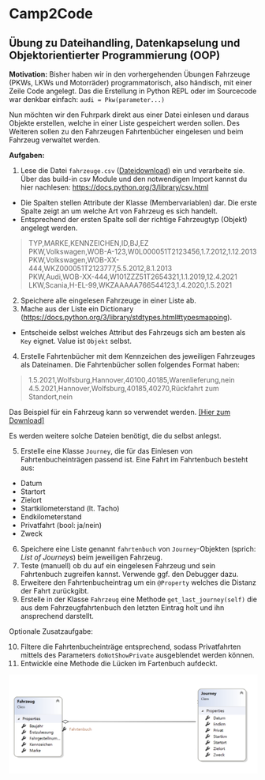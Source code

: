 # Camp2Code

## Übung zu Dateihandling, Datenkapselung und Objektorientierter Programmierung (OOP)

**Motivation:**
Bisher haben wir in den vorhergehenden Übungen Fahrzeuge (PKWs, LKWs und Motorräder) programmatorisch, also händisch, mit einer Zeile Code angelegt. Das die Erstellung in Python REPL oder im Sourcecode war denkbar einfach:
``audi = Pkw(parameter...)``

Nun möchten wir den Fuhrpark direkt aus einer Datei einlesen und daraus Objekte erstellen, welche in einer Liste gespeichert werden sollen. Des Weiteren sollen zu den Fahrzeugen Fahrtenbücher eingelesen und beim Fahrzeug verwaltet werden.

**Aufgaben:**

1. Lese die Datei ``fahrzeuge.csv`` ([Dateidownload](https://raw.githubusercontent.com/bellmann-engineering/python-basic-to-advanced/main/files-data-and-oop/fahrzeuge.csv)) ein und verarbeite sie. Über das build-in csv Module und den notwendigen Import kannst du hier nachlesen: https://docs.python.org/3/library/csv.html
 - Die Spalten stellen Attribute der Klasse (Membervariablen) dar. Die erste Spalte zeigt an um welche Art von Fahrzeug es sich handelt. 
 - Entsprechend der ersten Spalte soll der richtige Fahrzeugtyp (Objekt) angelegt werden.

>TYP,MARKE,KENNZEICHEN,ID,BJ,EZ<br>
>PKW,Volkswagen,WOB-A-123,W0L000051T2123456,1.7.2012,1.12.2013<br>
>PKW,Volkswagen,WOB-XX-444,WKZ000051T2123777,5.5.2012,8.1.2013<br>
>PKW,Audi,WOB-XX-444,W101ZZZ51T2654321,1.1.2019,12.4.2021<br>
>LKW,Scania,H-EL-99,WKZAAAAA766544123,1.4.2020,1.5.2021<br>

2. Speichere alle eingelesen Fahrzeuge in einer Liste ab.
3. Mache aus der Liste ein Dictionary (https://docs.python.org/3/library/stdtypes.html#typesmapping). 
- Entscheide selbst welches Attribut des Fahrzeugs sich am besten als ``Key`` eignet. Value ist ``Objekt`` selbst.
4. Erstelle Fahrtenbücher mit dem Kennzeichen des jeweiligen Fahrzeuges als Dateinamen. Die Fahrtenbücher sollen folgendes Format haben:
> 1.5.2021,Wolfsburg,Hannover,40100,40185,Warenlieferung,nein<br>
> 4.5.2021,Hannover,Wolfsburg,40185,40270,Rückfahrt zum Standort,nein

Das Beispiel für ein Fahrzeug kann so verwendet werden. 
[[Hier zum Download]](https://raw.githubusercontent.com/bellmann-engineering/python-basic-to-advanced/f0d9cf24ba06eb580315f8a4437d5c43fa3cf95e/files-data-and-oop/fahrtenbuecher/H-EL-99.csv)

Es werden weitere solche Dateien benötigt, die du selbst anlegst.

5. Erstelle eine Klasse ``Journey``, die für das Einlesen von Fahrtenbucheinträgen passend ist. Eine Fahrt im Fahrtenbuch besteht aus:
 - Datum
 - Startort
 - Zielort
 - Startkilometerstand (lt. Tacho)
 - Endkilometerstand
 - Privatfahrt (bool: ja/nein)
 - Zweck
6. Speichere eine Liste genannt ``fahrtenbuch`` von ``Journey``-Objekten (sprich: *List of Journeys*) beim jeweiligen Fahrzeug.
7. Teste (manuell) ob du auf ein eingelesen Fahrzeug und sein Fahrtenbuch zugreifen kannst. Verwende ggf. den Debugger dazu.
8. Erweitere den Fahrtenbucheintrag um ein ``@Property`` welches die Distanz der Fahrt zurückgibt.
9. Erstelle in der Klasse ``Fahrzeug`` eine Methode  ``get_last_journey(self)`` die aus dem Fahrzeugfahrtenbuch den letzten Eintrag holt und ihn ansprechend darstellt. 


Optionale Zusatzaufgabe:

10. Filtere die Fahrtenbucheinträge entsprechend, sodass Privatfahrten mittels des Parameters ``doNotShowPrivate`` ausgeblendet werden können.
11. Entwickle eine Methode die Lücken im Fartenbuch aufdeckt.

![uml](./classdiagramm1.png)

